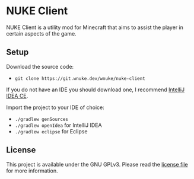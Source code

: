 # NUKE Client

NUKE Client is a utility mod for Minecraft that aims to assist the player in certain aspects of the game.

## Setup

Download the source code:

- `git clone https://git.wnuke.dev/wnuke/nuke-client`

If you do not have an IDE you should download one, I recommend [IntelliJ IDEA CE](https://www.jetbrains.com/idea/).

Import the project to your IDE of choice:

- `./gradlew genSources`
- `./gradlew openIdea` for IntelliJ IDEA
- `./gradlew eclipse` for Eclipse

## License

This project is available under the GNU GPLv3. Please read the [license file](/LICENSE) for more information.
